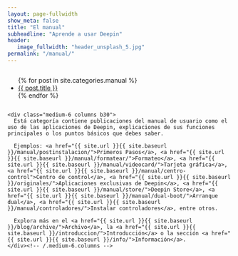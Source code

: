 ```yaml
---
layout: page-fullwidth
show_meta: false
title: "El manual"
subheadline: "Aprende a usar Deepin"
header:
   image_fullwidth: "header_unsplash_5.jpg"
permalink: "/manual/"
---
```


<div class="row t60">
    <div class="medium-6 columns b30">
      <ul>
          {% for post in site.categories.manual %}
          <li><a href="{{ site.url }}{{ site.baseurl }}{{ post.url }}">{{ post.title }}</a></li>
          {% endfor %}
      </ul>
    </div><!-- /.medium-6.columns -->

    <div class="medium-6 columns b30">
      Está categoría contiene publicaciones del manual de usuario como el uso de las aplicaciones de Deepin, explicaciones de sus funciones principales o los puntos básicos que debes saber.

      Ejemplos: <a href="{{ site.url }}{{ site.baseurl }}/manual/postinstalacion/">Primeros Pasos</a>, <a href="{{ site.url }}{{ site.baseurl }}/manual/formatear/">Formateo</a>, <a href="{{ site.url }}{{ site.baseurl }}/manual/videocard/">Tarjeta gráfica</a>, <a href="{{ site.url }}{{ site.baseurl }}/manual/centro-control">Centro de control</a>, <a href="{{ site.url }}{{ site.baseurl }}/originales/">Aplicaciones exclusivas de Deepin</a>, <a href="{{ site.url }}{{ site.baseurl }}/manual/store/">Deepin Store</a>, <a href="{{ site.url }}{{ site.baseurl }}/manual/dual-boot/">Arranque dual</a>, <a href="{{ site.url }}{{ site.baseurl }}/manual/controladores/">Instalar controladores</a>, entre otros.

      Explora más en el <a href="{{ site.url }}{{ site.baseurl }}/blog/archive/">Archivo</a>, la <a href="{{ site.url }}{{ site.baseurl }}/introduccion/">Introducción</a> o la sección <a href="{{ site.url }}{{ site.baseurl }}/info/">Información</a>.  
    </div><!-- /.medium-6.columns -->
</div><!-- /.row -->
